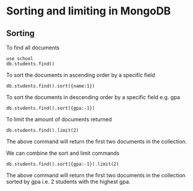 # Sorting and limiting in MongoDB

## Sorting

To find all documents
````
use school
db.students.find()
````

To sort the documents in ascending order by a specific field
````
db.students.find().sort({name:1})
````

To sort the documents in descending order by a specific field e.g. gpa
````
db.students.find().sort({gpa:-1})
````

To limit the amount of documents returned
````
db.students.find().limit(2)
````
The above command will return the first two documents in the collection.


We can combine the sort and limit commands
````
db.students.find().sort({gpa:-1}).limit(2)
````
The above command will return the first two documents in the collection sorted by gpa i.e. 2 students with the highest gpa.
